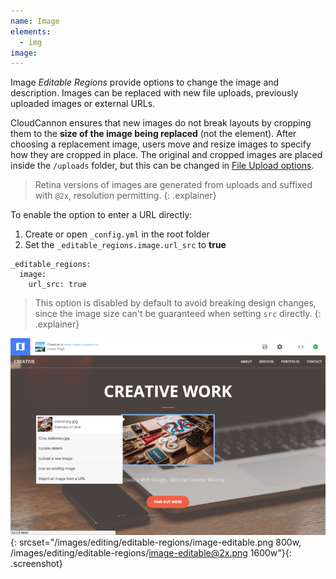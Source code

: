 ```yaml
---
name: Image
elements:
  - img
image:
---
```


Image *Editable Regions* provide options to change the image and description. Images can be replaced with new file uploads, previously uploaded images or external URLs.

CloudCannon ensures that new images do not break layouts by cropping them to the **size of the image being replaced** (not the element). After choosing a replacement image, users move and resize images to specify how they are cropped in place. The original and cropped images are placed inside the `/uploads` folder, but this can be changed in [File Upload options](/editing/options/#file-uploads).

> Retina versions of images are generated from uploads and suffixed with `@2x`, resolution permitting.
{: .explainer}

To enable the option to enter a URL directly:

1. Create or open `_config.yml` in the root folder
2. Set the `_editable_regions.image.url_src` to **true**

~~~
_editable_regions:
  image:
    url_src: true
~~~

> This option is disabled by default to avoid breaking design changes, since the image size can't be guaranteed when setting `src` directly.
{: .explainer}

![Image editable region in the Visual Editor](/images/editing/editable-regions/image-editable.png){: srcset="/images/editing/editable-regions/image-editable.png 800w, /images/editing/editable-regions/image-editable@2x.png 1600w"}{: .screenshot}
